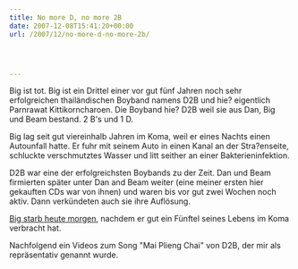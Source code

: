 ```yaml
---
title: No more D, no more 2B
date: 2007-12-08T15:41:20+00:00
url: /2007/12/no-more-d-no-more-2b/




---
```

Big ist tot. Big ist ein Drittel einer vor gut fünf Jahren noch sehr erfolgreichen thailändischen Boyband namens D2B und hie? eigentlich Parnrawat Kittikorncharoen. Die Boyband hie? D2B weil sie aus Dan, Big und Beam bestand. 2 B's und 1 D.

Big lag seit gut viereinhalb Jahren im Koma, weil er eines Nachts einen Autounfall hatte. Er fuhr mit seinem Auto in einen Kanal an der Stra?enseite, schluckte verschmutztes Wasser und litt seither an einer Bakterieninfektion.

D2B war eine der erfolgreichsten Boybands zu der Zeit. Dan und Beam firmierten später unter Dan and Beam weiter (eine meiner ersten hier gekauften CDs war von ihnen) und waren bis vor gut zwei Wochen noch aktiv. Dann verkündeten auch sie ihre Auflösung.

[Big starb heute morgen][1], nachdem er gut ein Fünftel seines Lebens im Koma verbracht hat.

Nachfolgend ein Videos zum Song "Mai Plieng Chai" von D2B, der mir als repräsentativ genannt wurde.

 [1]: http://www.nationmultimedia.com/2007/12/09/headlines/headlines_30058606.php
